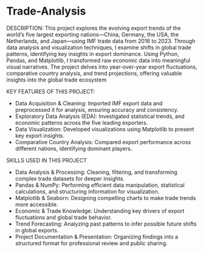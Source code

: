 # Trade-Analysis

DESCRIPTION: 
This project explores the evolving export trends of the world’s five largest exporting nations—China, Germany, the USA, the Netherlands, and Japan—using IMF trade data from 2016 to 2023. Through data analysis and visualization techniques, I examine shifts in global trade patterns, identifying key insights in export dominance.
Using Python, Pandas, and Matplotlib, I transformed raw economic data into meaningful visual narratives.  The project delves into year-over-year export fluctuations, comparative country analysis, and trend projections, offering valuable insights into the global trade ecosystem

KEY FEATURES OF THIS PROJECT:
- Data Acquisition & Cleaning: Imported IMF export data and preprocessed it for analysis, ensuring accuracy and consistency.
- Exploratory Data Analysis (EDA): Investigated statistical trends, and economic patterns across the five leading exporters.
- Data Visualization: Developed visualizations using Matplotlib to present key export insights.
- Comparative Country Analysis: Compared export performance across different nations, identifying dominant players.

SKILLS USED IN THIS PROJECT
- Data Analysis & Processing: Cleaning, filtering, and transforming complex trade datasets for deeper insights.
- Pandas & NumPy: Performing efficient data manipulation, statistical calculations, and structuring information for visualization.
- Matplotlib & Seaborn: Designing compelling charts to make trade trends more accessible.
- Economic & Trade Knowledge: Understanding key drivers of export fluctuations and global trade behavior.
- Trend Forecasting: Analyzing past patterns to infer possible future shifts in global exports.
- Project Documentation & Presentation: Organizing findings into a structured format for professional review and public sharing.
